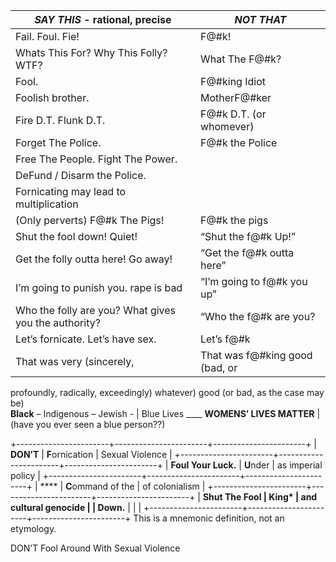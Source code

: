 *SAY THIS* - rational, precise       | *NOT THAT*
------------------------------------ | ------------------------------------
Fail. Foul. Fie!                     | F@#k!
Whats This For? Why This Folly? WTF? | What The F@#k?
Fool.                                | F@#king Idiot
Foolish brother.                     | MotherF@#ker
Fire D.T. Flunk D.T.                 | F@#k D.T. (or whomever)
Forget The Police. 		     | F@#k the	Police
Free The People. Fight The Power.    | 
DeFund / Disarm the Police.          |                
Fornicating may lead to multiplication|
(Only perverts) F@#k The Pigs! 	     | F@#k the pigs
Shut the fool down! Quiet!           | “Shut the f@#k Up!”
Get the folly outta here! Go away!   | “Get the f@#k outta here”
I’m going to punish you. rape is bad |  “I’m going to f@#k you up”
Who the folly are you? What gives you the authority?   | “Who the f@#k are you?
Let’s fornicate. Let’s have sex.     | Let’s f@#k
That was very (sincerely,            | That was f@#king good (bad, or
profoundly, radically, exceedingly)  whatever)
good (or bad, as the case may be)    
**Black** – Indigenous – Jewish -    | Blue Lives \_\_\_\_ 
**WOMENS’ LIVES MATTER**             | (have you ever seen a blue person??)



+-----------------------+-----------------------+-----------------------+
| **DON’T**             | **F**ornication       | Sexual Violence       |
+-----------------------+-----------------------+-----------------------+
| **Foul Your Luck.**   | **U**nder             | as imperial policy    |
+-----------------------+-----------------------+-----------------------+
| ****                  | **C**ommand of the    | of colonialism        |
+-----------------------+-----------------------+-----------------------+
| **Shut The Fool       | **K**ing\*            | and cultural genocide |
| Down.**               |                       |                       |
+-----------------------+-----------------------+-----------------------+
This is a mnemonic definition, not an etymology.

DON’T Fool Around With Sexual Violence


